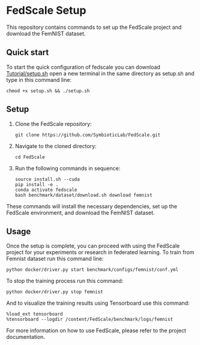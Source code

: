 # FedScale Setup

This repository contains commands to set up the FedScale project and download the FemNIST dataset.


## Quick start
To start the quick configuration of fedscale you can download [Tutorial/setup.sh](https://github.com/AyoubSaidane/FedScale/edit/master/Tutorial/setup.sh) open a new terminal in the same directory as setup.sh and type in this command line:

```
chmod +x setup.sh && ./setup.sh
```

## Setup

1. Clone the FedScale repository:

    ```
    git clone https://github.com/SymbioticLab/FedScale.git
    ```

2. Navigate to the cloned directory:

    ```
    cd FedScale
    ```

3. Run the following commands in sequence:

    ```
    source install.sh --cuda
    pip install -e .
    conda activate fedscale
    bash benchmark/dataset/download.sh download femnist
    ```

These commands will install the necessary dependencies, set up the FedScale environment, and download the FemNIST dataset.

## Usage

Once the setup is complete, you can proceed with using the FedScale project for your experiments or research in federated learning.
To train from Femnist dataset run this command line:
```
python docker/driver.py start benchmark/configs/femnist/conf.yml
```
To stop the training process run this command:
```
python docker/driver.py stop femnist
```
And to visualize the training results using Tensorboard use this command:
```
%load_ext tensorboard
%tensorboard --logdir /content/FedScale/benchmark/logs/femnist
```

For more information on how to use FedScale, please refer to the project documentation.

